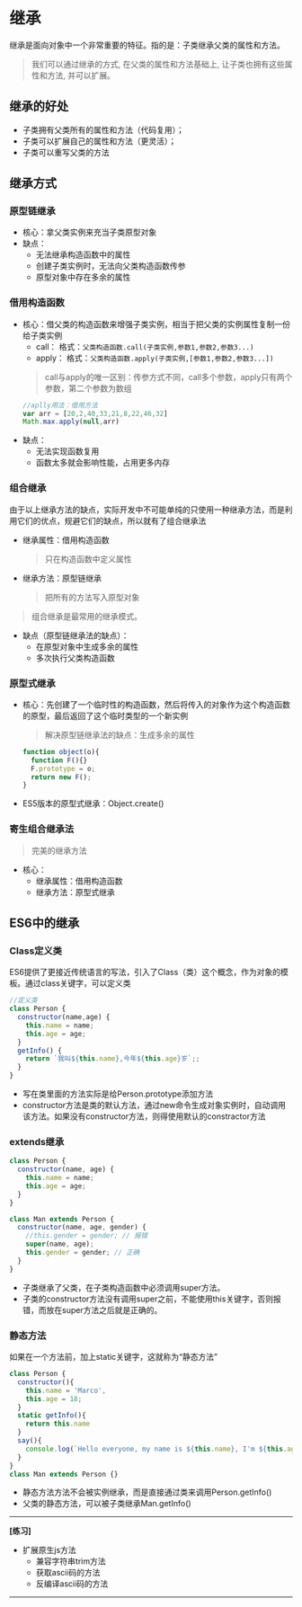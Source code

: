 # 继承
继承是面向对象中一个非常重要的特征。指的是：子类继承父类的属性和方法。
> 我们可以通过继承的方式, 在父类的属性和方法基础上, 让子类也拥有这些属性和方法, 并可以扩展。

## 继承的好处
- 子类拥有父类所有的属性和方法（代码复用）；
- 子类可以扩展自己的属性和方法（更灵活）；
- 子类可以重写父类的方法

## 继承方式
### 原型链继承
- 核心：拿父类实例来充当子类原型对象
- 缺点：
  + 无法继承构造函数中的属性
  + 创建子类实例时，无法向父类构造函数传参
  + 原型对象中存在多余的属性
### 借用构造函数
- 核心：借父类的构造函数来增强子类实例，相当于把父类的实例属性复制一份给子类实例
  + call：
  格式：`父类构造函数.call(子类实例,参数1,参数2,参数3...)`
  + apply：
  格式：`父类构造函数.apply(子类实例,[参数1,参数2,参数3...])`
  > call与apply的唯一区别：传参方式不同，call多个参数，apply只有两个参数，第二个参数为数组
  ```javascript
  //aplly用法：借用方法
  var arr = [20,2,40,33,21,8,22,46,32]
  Math.max.apply(null,arr)
  ```
- 缺点：
  + 无法实现函数复用
  + 函数太多就会影响性能，占用更多内存
### 组合继承
由于以上继承方法的缺点，实际开发中不可能单纯的只使用一种继承方法，而是利用它们的优点，规避它们的缺点，所以就有了组合继承法
- 继承属性：借用构造函数
  > 只在构造函数中定义属性
- 继承方法：原型链继承
  > 把所有的方法写入原型对象
> 组合继承是最常用的继承模式。

- 缺点（原型链继承法的缺点）：
  + 在原型对象中生成多余的属性
  + 多次执行父类构造函数
### 原型式继承
- 核心：先创建了一个临时性的构造函数，然后将传入的对象作为这个构造函数的原型，最后返回了这个临时类型的一个新实例
  > 解决原型链继承法的缺点：生成多余的属性
  ```javascript
  function object(o){
    function F(){}
    F.prototype = o;
    return new F();
  }
  ```
- ES5版本的原型式继承：Object.create()
### 寄生组合继承法
> 完美的继承方法
- 核心：
  + 继承属性：借用构造函数
  + 继承方法：原型式继承
## ES6中的继承
### Class定义类
ES6提供了更接近传统语言的写法，引入了Class（类）这个概念，作为对象的模板。通过class关键字，可以定义类
```javascript
//定义类
class Person {
  constructor(name,age) {
    this.name = name;
    this.age = age;
  }
  getInfo() {
    return `我叫${this.name},今年${this.age}岁`;;
  }
}
```
- 写在类里面的方法实际是给Person.prototype添加方法
- constructor方法是类的默认方法，通过new命令生成对象实例时，自动调用该方法。如果没有constructor方法，则得使用默认的constractor方法
### extends继承
```javascript
class Person {
  constructor(name, age) {
    this.name = name;
    this.age = age;
  }
}

class Man extends Person {
  constructor(name, age, gender) {
    //this.gender = gender; // 报错
    super(name, age);
    this.gender = gender; // 正确
  }
}
```         
- 子类继承了父类，在子类构造函数中必须调用super方法。
- 子类的constructor方法没有调用super之前，不能使用this关键字，否则报错，而放在super方法之后就是正确的。
### 静态方法
如果在一个方法前，加上static关键字，这就称为“静态方法”
```javascript
class Person {
  constructor(){
    this.name = 'Marco',
    this.age = 18;
  }
  static getInfo(){
    return this.name
  }
  say(){
    console.log(`Hello everyone, my name is ${this.name}, I'm ${this.age} years old`)
  }
}
class Man extends Person {}
```
- 静态方法方法不会被实例继承，而是直接通过类来调用Person.getInfo()
- 父类的静态方法，可以被子类继承Man.getInfo()
---
**[练习]**
- 扩展原生js方法
  + 兼容字符串trim方法
  + 获取ascii码的方法
  + 反编译ascii码的方法
---
